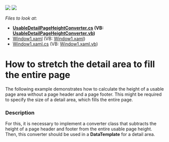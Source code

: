 <!-- default badges list -->
[![](https://img.shields.io/badge/Open_in_DevExpress_Support_Center-FF7200?style=flat-square&logo=DevExpress&logoColor=white)](https://supportcenter.devexpress.com/ticket/details/E2075)
[![](https://img.shields.io/badge/📖_How_to_use_DevExpress_Examples-e9f6fc?style=flat-square)](https://docs.devexpress.com/GeneralInformation/403183)
<!-- default badges end -->
<!-- default file list -->
*Files to look at*:

* **[UsableDetailPageHeightConverter.cs](./CS/UsableDetailPageHeightConverter.cs) (VB: [UsableDetailPageHeightConverter.vb](./VB/UsableDetailPageHeightConverter.vb))**
* [Window1.xaml](./CS/Window1.xaml) (VB: [Window1.xaml](./VB/Window1.xaml))
* [Window1.xaml.cs](./CS/Window1.xaml.cs) (VB: [Window1.xaml.vb](./VB/Window1.xaml.vb))
<!-- default file list end -->
# How to stretch the detail area to fill the entire page


<p>The following example demonstrates how to calculate the height of a usable page area without a page header and a page footer. This might be required to specify the size of a detail area, which fills the entire page.</p>


<h3>Description</h3>

<p>For this, it is necessary to implement a converter class that subtracts the height of a page header and footer from the entire usable page height. Then, this converter should be used in a <strong>DataTemplate</strong> for a detail area.</p>

<br/>


